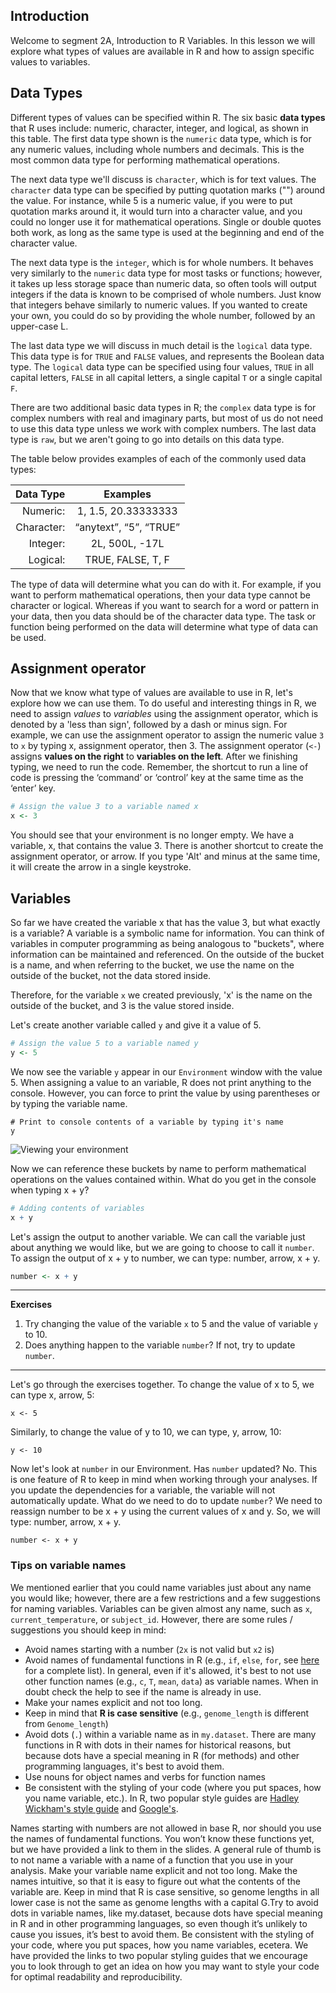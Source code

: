 ## Introduction

Welcome to segment 2A, Introduction to R Variables. In this lesson we will explore what types of values are available in R and how to assign specific values to variables.

## Data Types

Different types of values can be specified within R. The six basic **data types** that R uses include: numeric, character,  integer, and logical, as shown in this table. The first data type shown is the `numeric` data type, which is for any numeric values, including whole numbers and decimals. This is the most common data type for performing mathematical operations. 

The next data type we'll discuss is `character`, which is for text values. The `character` data type can be specified by putting quotation marks ("") around the value. For instance, while 5 is a numeric value, if you were to put quotation marks around it, it would turn into a character value, and you could no longer use it for mathematical operations. Single or double quotes both work, as long as the same type is used at the beginning and end of the character value. 

The next data type is the `integer`, which is for whole numbers. It behaves very similarly to the `numeric` data type for most tasks or functions; however, it takes up less storage space than numeric data, so often tools will output integers if the data is known to be comprised of whole numbers. Just know that integers behave similarly to numeric values. If you wanted to create your own, you could do so by providing the whole number, followed by an upper-case L. 

The last data type we will discuss in much detail is the `logical` data type. This data type is for `TRUE` and `FALSE` values, and represents the Boolean data type. The `logical` data type can be specified using four values, `TRUE` in all capital letters, `FALSE` in all capital letters, a single capital `T` or a single capital `F`. 

There are two additional basic data types in R; the `complex` data type is for complex numbers with real and imaginary parts, but most of us do not need to use this data type unless we work with complex numbers. The last data type is `raw`, but we aren't going to go into details on this data type.

The table below provides examples of each of the commonly used data types:

| Data Type  | Examples|
| -----------:|:-------------------------------:|
| Numeric:  | 1, 1.5, 20.33333333|
| Character:  | “anytext”, “5”, “TRUE”|
| Integer:  | 2L, 500L, -17L|
| Logical:  | TRUE, FALSE, T, F|

The type of data will determine what you can do with it. For example, if you want to perform mathematical operations, then your data type cannot be character or logical. Whereas if you want to search for a word or pattern in your data, then you data should be of the character data type. The task or function being performed on the data will determine what type of data can be used.

## Assignment operator

Now that we know what type of values are available to use in R, let's explore how we can use them. To do useful and interesting things in R, we need to assign _values_ to _variables_ using the assignment operator, which is denoted by a 'less than sign', followed by a dash or minus sign.  For example, we can use the assignment operator to assign the numeric value `3` to `x` by typing x, assignment operator, then 3. The assignment operator (`<-`) assigns **values on the right** to **variables on the left**. After we finishing typing, we need to run the code. Remember, the shortcut to run a line of code is pressing the ‘command’ or ‘control’ key at the same time as the ‘enter’ key. 

```r
# Assign the value 3 to a variable named x
x <- 3
```

You should see that your environment is no longer empty. We have a variable, x, that contains the value 3. There is another shortcut to create the assignment operator, or arrow. If you type 'Alt' and minus at the same time, it will create the arrow in a single keystroke.


## Variables

So far we have created the variable x that has the value 3, but what exactly is a variable? A variable is a symbolic name for information. You can think of variables in computer programming as being analogous to "buckets", where information can be maintained and referenced. On the outside of the bucket is a name, and when referring to the bucket, we use the name on the outside of the bucket, not the data stored inside.

Therefore, for the variable `x` we created previously, 'x' is the name on the outside of the bucket, and 3 is the value stored inside.

Let's create another variable called `y` and give it a value of 5. 

```r
# Assign the value 5 to a variable named y
y <- 5
```

We now see the variable `y` appear in our `Environment` window with the value 5. When assigning a value to an variable, R does not print anything to the console. However, you can force to print the value by using parentheses or by typing the variable name.

```
# Print to console contents of a variable by typing it's name
y
```


![Viewing your environment](../img/environment.png)

Now we can reference these buckets by name to perform mathematical operations on the values contained within. What do you get in the console when typing x + y? 

```r
# Adding contents of variables
x + y
```

Let's assign the output to another variable. We can call the variable just about anything we would like, but we are going to choose to call it `number`. To assign the output of x + y to number, we can type: number, arrow, x + y.

```r
number <- x + y
```

***

**Exercises**
1.	Try changing the value of the variable `x` to 5 and the value of variable `y` to 10. 
2.	Does anything happen to the variable `number`? If not, try to update `number`.

***

Let's go through the exercises together. To change the value of x to 5, we can type x, arrow, 5:

```
x <- 5
```

Similarly, to change the value of y to 10, we can type, y, arrow, 10:

```
y <- 10
```

Now let's look at `number` in our Environment. Has `number` updated? No. This is one feature of R to keep in mind when working through your analyses. If you update the dependencies for a variable, the variable will not automatically update. What do we need to do to update `number`? We need to reassign number to be x + y using the current values of x and y. So, we will type: number, arrow, x + y.

```
number <- x + y
```

### Tips on variable names

We mentioned earlier that you could name variables just about any name you would like; however, there are a few restrictions and a few suggestions for naming variables. Variables can be given almost any name, such as `x`, `current_temperature`, or
`subject_id`. However, there are some rules / suggestions you should keep in mind:

- Avoid names starting with a number (`2x` is not valid but `x2` is)
- Avoid names of fundamental functions in R (e.g., `if`, `else`, `for`, see [here](https://stat.ethz.ch/R-manual/R-devel/library/base/html/Reserved.html) for a complete list). In general, even if it's allowed, it's best to not use other function names (e.g., `c`, `T`, `mean`, `data`) as variable names. When in doubt check the help to see if the name is already in use. 
- Make your names explicit and not too long.
- Keep in mind that **R is case sensitive** (e.g., `genome_length` is different from `Genome_length`)
- Avoid dots (`.`) within a variable name as in `my.dataset`. There are many functions in R with dots in their names for historical reasons, but because dots have a special meaning in R (for methods) and other programming languages, it's best to avoid them. 
- Use nouns for object names and verbs for function names
- Be consistent with the styling of your code (where you put spaces, how you name variable, etc.). In R, two popular style guides are [Hadley Wickham's style guide](http://adv-r.had.co.nz/Style.html) and [Google's](http://web.stanford.edu/class/cs109l/unrestricted/resources/google-style.html).

Names starting with numbers are not allowed in base R, nor should you use the names of fundamental functions. You won’t know these functions yet, but we have provided a link to them in the slides. A general rule of thumb is to not name a variable with a name of a function that you use in your analysis. Make your variable name explicit and not too long. Make the names intuitive, so that it is easy to figure out what the contents of the variable are. Keep in mind that R is case sensitive, so genome lengths in all lower case is not the same as genome lengths with a capital G.Try to avoid dots in variable names, like my.dataset, because dots have special meaning in R and in other programming languages, so even though it’s unlikely to cause you issues, it’s best to avoid them. Be consistent with the styling of your code, where you put spaces, how you name variables, ecetera. We have provided the links to two popular styling guides that we encourage you to look through to get an idea on how you may want to style your code for optimal readability and reproducibility.


